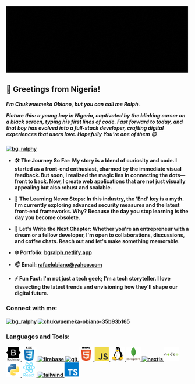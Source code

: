 [![](https://github.com/ciobiano/ciobiano/blob/main/profile.gif)]([https://bgralph.netlify.app/)<!-- If you want the template for my gif, email me! -->

<h2>👋 Greetings from Nigeria! </h2>
<h5 align="start">I'm <strong>Chukwuemeka Obiano</strong>, but you can call me <strong>Ralph<strong/>.<br/>

  
  Picture this: a young boy in Nigeria, captivated by the blinking cursor on a black screen, typing his first lines of code. Fast forward to today, and that boy has evolved into a full-stack developer, crafting digital experiences that users love.
Hopefully You're one of them 😉
</h5>


<p align="left"> <a href="https://twitter.com/bg_ralphy" target="blank"><img src="https://img.shields.io/twitter/follow/bg_ralphy?logo=twitter&style=for-the-badge" alt="bg_ralphy" /></a> </p>

- 🛠 **The Journey So Far**: My story is a blend of curiosity and code. I started as a front-end enthusiast, charmed by the immediate visual feedback. But soon, I realized the magic lies in connecting the dots—front to back. Now, I create web applications that are not just visually appealing but also robust and scalable.
  

- 🌱 **The Learning Never Stops**: In this industry, the 'End' key is a myth. I'm currently exploring advanced security measures and the latest front-end frameworks. Why? Because the day you stop learning is the day you become obsolete.
  

-  🔗 Let's Write the Next Chapter: Whether you're an entrepreneur with a dream or a fellow developer, I'm open to collaborations, discussions, and coffee chats. Reach out and let's make something memorable.


- 🌐 Portfolio: [bgralph.netlify.app](bgralph.netlify.app)


- 📫 Email: **rafaelobiano@yahoo.com**

  

- ⚡  **Fun Fact**: I'm not just a tech geek; I'm a tech storyteller. I love dissecting the latest trends and envisioning how they'll shape our digital future.
  

<h3 align="left">Connect with me:</h3>
<p align="left">
<a href="https://twitter.com/bg_ralphy" target="blank"><img align="center" src="https://raw.githubusercontent.com/rahuldkjain/github-profile-readme-generator/master/src/images/icons/Social/twitter.svg" alt="bg_ralphy" height="30" width="40" /></a>
<a href="https://linkedin.com/in/chukwuemeka-obiano-35b93b165" target="blank"><img align="center" src="https://raw.githubusercontent.com/rahuldkjain/github-profile-readme-generator/master/src/images/icons/Social/linked-in-alt.svg" alt="chukwuemeka-obiano-35b93b165" height="30" width="40" /></a>
</p>

<h3 align="left">Languages and Tools:</h3>
<p align="left"> <a href="https://getbootstrap.com" target="_blank" rel="noreferrer"> <img src="https://raw.githubusercontent.com/devicons/devicon/master/icons/bootstrap/bootstrap-plain-wordmark.svg" alt="bootstrap" width="40" height="40"/> </a> <a href="https://www.w3schools.com/css/" target="_blank" rel="noreferrer"> <img src="https://raw.githubusercontent.com/devicons/devicon/master/icons/css3/css3-original-wordmark.svg" alt="css3" width="40" height="40"/> </a> <a href="https://firebase.google.com/" target="_blank" rel="noreferrer"> <img src="https://www.vectorlogo.zone/logos/firebase/firebase-icon.svg" alt="firebase" width="40" height="40"/> </a> <a href="https://git-scm.com/" target="_blank" rel="noreferrer"> <img src="https://www.vectorlogo.zone/logos/git-scm/git-scm-icon.svg" alt="git" width="40" height="40"/> </a> <a href="https://www.w3.org/html/" target="_blank" rel="noreferrer"> <img src="https://raw.githubusercontent.com/devicons/devicon/master/icons/html5/html5-original-wordmark.svg" alt="html5" width="40" height="40"/> </a> <a href="https://developer.mozilla.org/en-US/docs/Web/JavaScript" target="_blank" rel="noreferrer"> <img src="https://raw.githubusercontent.com/devicons/devicon/master/icons/javascript/javascript-original.svg" alt="javascript" width="40" height="40"/> </a> <a href="https://www.linux.org/" target="_blank" rel="noreferrer"> <img src="https://raw.githubusercontent.com/devicons/devicon/master/icons/linux/linux-original.svg" alt="linux" width="40" height="40"/> </a> <a href="https://www.mongodb.com/" target="_blank" rel="noreferrer"> <img src="https://raw.githubusercontent.com/devicons/devicon/master/icons/mongodb/mongodb-original-wordmark.svg" alt="mongodb" width="40" height="40"/> </a> <a href="https://nextjs.org/" target="_blank" rel="noreferrer"> <img src="https://cdn.worldvectorlogo.com/logos/nextjs-2.svg" alt="nextjs" width="40" height="40"/> </a> <a href="https://nodejs.org" target="_blank" rel="noreferrer"> <img src="https://raw.githubusercontent.com/devicons/devicon/master/icons/nodejs/nodejs-original-wordmark.svg" alt="nodejs" width="40" height="40"/> </a> <a href="https://www.python.org" target="_blank" rel="noreferrer"> <img src="https://raw.githubusercontent.com/devicons/devicon/master/icons/python/python-original.svg" alt="python" width="40" height="40"/> </a> <a href="https://reactjs.org/" target="_blank" rel="noreferrer"> <img src="https://raw.githubusercontent.com/devicons/devicon/master/icons/react/react-original-wordmark.svg" alt="react" width="40" height="40"/> </a> <a href="https://tailwindcss.com/" target="_blank" rel="noreferrer"> <img src="https://www.vectorlogo.zone/logos/tailwindcss/tailwindcss-icon.svg" alt="tailwind" width="40" height="40"/> </a> <a href="https://www.typescriptlang.org/" target="_blank" rel="noreferrer"> <img src="https://raw.githubusercontent.com/devicons/devicon/master/icons/typescript/typescript-original.svg" alt="typescript" width="40" height="40"/> </a> </p>


